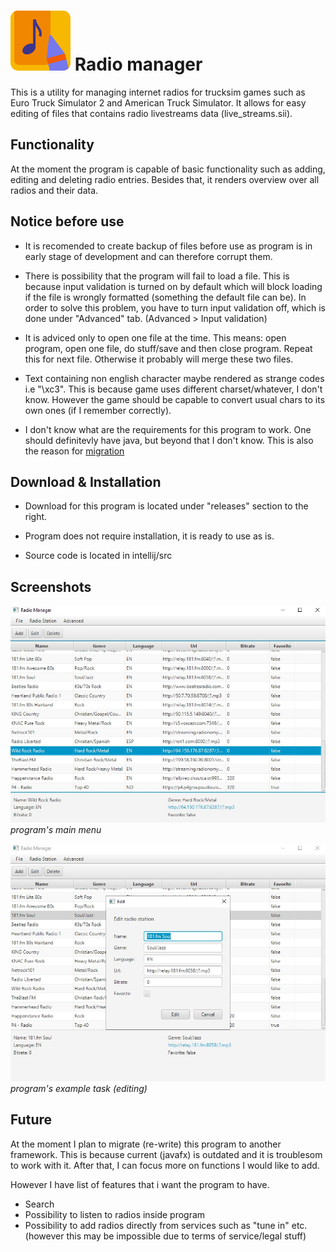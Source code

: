 # ![icon](resources/icon.svg)  Radio manager 

This is a utility for managing internet radios for trucksim games such as Euro Truck Simulator 2 and American Truck Simulator. It allows for easy editing of files that contains radio livestreams data (live_streams.sii).

## Functionality
At the moment the program is capable of basic functionality such as adding, editing and deleting radio entries. Besides that, it renders overview over all radios and their data.

## Notice before use
- It is recomended to create backup of files before use as program is in early stage of development and can therefore corrupt them.

- There is possibility that the program will fail to load a file. This is because input validation is turned on by default which will block loading if the file is wrongly formatted (something the default file can be). In order to solve this problem, you have to turn input validation off, which is done under "Advanced" tab. (Advanced > Input validation)
- It is adviced only to open one file at the time. This means: open program, open one file, do stuff/save and then close program. Repeat this for next file. Otherwise it probably will merge these two files. 

- Text containing non english character maybe rendered as strange codes i.e "\xc3". This is because game uses different charset/whatever, I don't know. However the game should be capable to convert usual chars to its own ones (if I remember correctly). 

- I don't know what are the requirements for this program to work. One should definitevly have java, but beyond that I don't know. This is also the reason for [migration](#future)

## Download & Installation
- Download for this program is located under "releases" section to the right.

- Program does not require installation, it is ready to use as is.

- Source code is located in intellij/src

## Screenshots

![screenshot of program's main menu](resources/main_menu.jpg)
*program's main menu*

![screenshot of program's editing function](resources/example_task.jpg)
*program's example task (editing)*


## Future
At the moment I plan to migrate (re-write) this program to another framework. This is because current (javafx) is outdated and it is troublesom to work with it. After that, I can focus more on functions I would like to add. 

However I have list of features that i want the program to have. 
- Search
- Possibility to listen to radios inside program
- Possibility to add radios directly from services such as "tune in" etc. (however this may be impossible due to terms of service/legal stuff)

